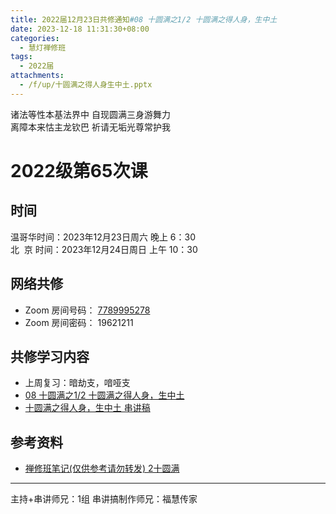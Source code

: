 ```yaml
---
title: 2022届12月23日共修通知#08 十圆满之1/2 十圆满之得人身，生中土
date: 2023-12-18 11:31:30+08:00
categories:
  - 慧灯禅修班
tags:
  - 2022届
attachments:
  - /f/up/十圆满之得人身生中土.pptx
---
```

诸法等性本基法界中 自现圆满三身游舞力\
离障本来怙主龙钦巴 祈请无垢光尊常护我

# 2022级第65次课

## 时间

温哥华时间：2023年12月23日周六 晚上 6：30\
北  京 时间：2023年12月24日周日 上午 10：30

## 网络共修

* Zoom 房间号码： [7789995278](https://us02web.zoom.us/j/7789995278?pwd=VjZmbWJFY2k2K0E5RVB2cTNIQmhqUT09)
* Zoom 房间密码： 19621211

## 共修学习内容

* 上周复习：暗劫支，喑哑支
* [08 十圆满之1/2
十圆满之得人身，生中土](https://www.huidengchanxiu.net/4jx/1xm/08)
* [十圆满之得人身，生中土 串讲稿](/f/up/十圆满之得人身生中土.pptx)


## 参考资料

* [禅修班笔记(仅供参考请勿转发) 2十圆满](https://bj.cxb123.cc/1xm/2-shi-yuan-man/)

- - -


主持+串讲师兄：1组
串讲搞制作师兄：福慧传家
